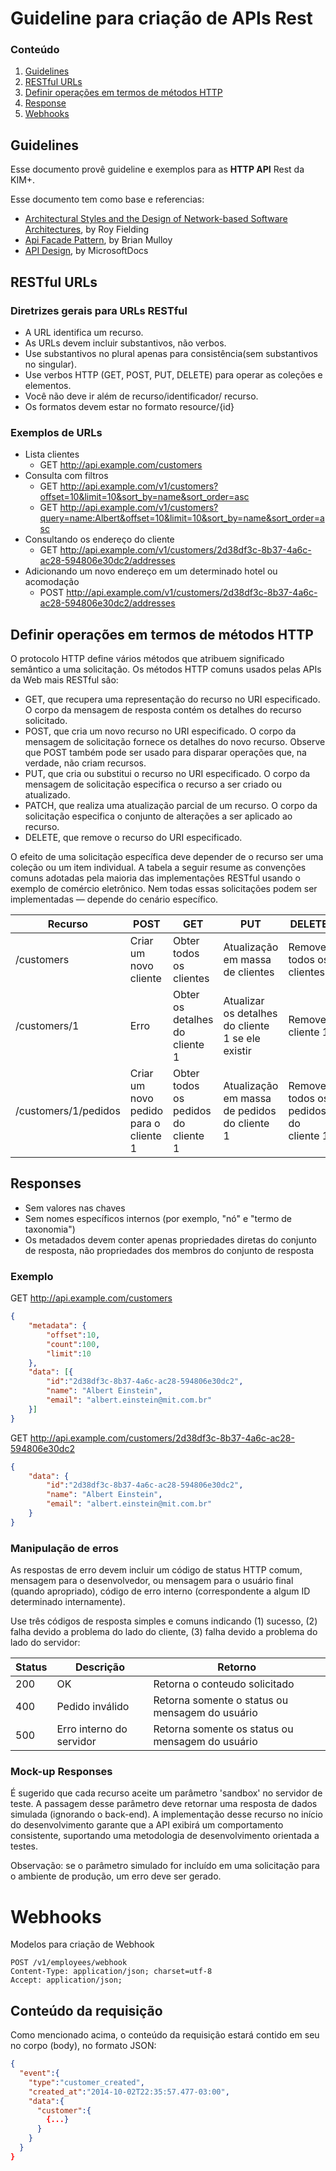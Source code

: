 # Guideline para criação de APIs Rest

### Conteúdo
1. [Guidelines](#guidelines)
2. [RESTful URLs](#restful-urls)
3. [Definir operações em termos de métodos HTTP](#definir-operações-em-termos-de-métodos-http)
4. [Response](#responses)
5. [Webhooks](#webhooks)


## Guidelines
Esse documento provê guideline e exemplos para as **HTTP API** Rest da KIM+.

Esse documento tem como base e referencias:
- [Architectural Styles and
the Design of Network-based Software Architectures](https://www.ics.uci.edu/~fielding/pubs/dissertation/top.htm), by Roy Fielding
- [Api Facade Pattern](https://pages.apigee.com/rs/apigee/images/api-facade-pattern-ebook-2012-06.pdf), by Brian Mulloy
- [API Design](https://docs.microsoft.com/pt-br/azure/architecture/best-practices/api-design), by MicrosoftDocs

## RESTful URLs
### Diretrizes gerais para URLs RESTful
- A URL identifica um recurso.
- As URLs devem incluir substantivos, não verbos.
- Use substantivos no plural apenas para consistência(sem substantivos no singular).
- Use verbos HTTP (GET, POST, PUT, DELETE) para operar as coleções e elementos.
- Você não deve ir além de recurso/identificador/ recurso.
- Os formatos devem estar no formato  resource/{id}

### Exemplos de URLs

- Lista clientes
  - GET http://api.example.com/customers
- Consulta com filtros
  - GET http://api.example.com/v1/customers?offset=10&limit=10&sort_by=name&sort_order=asc
  - GET http://api.example.com/v1/customers?query=name:Albert&offset=10&limit=10&sort_by=name&sort_order=asc
- Consultando os endereço do cliente
  - GET http://api.example.com/v1/customers/2d38df3c-8b37-4a6c-ac28-594806e30dc2/addresses
- Adicionando um novo endereço em um determinado hotel ou acomodação
  - POST http://api.example.com/v1/customers/2d38df3c-8b37-4a6c-ac28-594806e30dc2/addresses

## Definir operações em termos de métodos HTTP

O protocolo HTTP define vários métodos que atribuem significado semântico a uma solicitação. Os métodos HTTP comuns usados pelas APIs da Web mais RESTful são:
 - GET, que recupera uma representação do recurso no URI especificado. O corpo da mensagem de resposta contém os detalhes do recurso solicitado.
- POST, que cria um novo recurso no URI especificado. O corpo da mensagem de solicitação fornece os detalhes do novo recurso. Observe que POST também pode ser usado para disparar operações que, na verdade, não criam recursos.
- PUT, que cria ou substitui o recurso no URI especificado. O corpo da mensagem de solicitação especifica o recurso a ser criado ou atualizado.
- PATCH, que realiza uma atualização parcial de um recurso. O corpo da solicitação especifica o conjunto de alterações a ser aplicado ao recurso.
- DELETE, que remove o recurso do URI especificado.

O efeito de uma solicitação específica deve depender de o recurso ser uma coleção ou um item individual. A tabela a seguir resume as convenções comuns adotadas pela maioria das implementações RESTful usando o exemplo de comércio eletrônico. Nem todas essas solicitações podem ser implementadas — depende do cenário específico.

|Recurso	|POST	|GET	|PUT	|DELETE|
|--------|------|-----|-----|------|
|/customers	|Criar um novo cliente	|Obter todos os clientes	|Atualização em massa de clientes	|Remover todos os clientes|
|/customers/1	|Erro|	Obter os detalhes do cliente 1	|Atualizar os detalhes do cliente 1 se ele existir	|Remover cliente 1|
|/customers/1/pedidos	|Criar um novo pedido para o cliente 1	|Obter todos os pedidos do cliente 1	|Atualização em massa de pedidos do cliente 1	|Remover todos os pedidos do cliente 1|


## Responses
- Sem valores nas chaves
- Sem nomes específicos internos (por exemplo, "nó" e "termo de taxonomia")
- Os metadados devem conter apenas propriedades diretas do conjunto de resposta, não propriedades dos membros do conjunto de resposta

### Exemplo
GET http://api.example.com/customers
```json
{
    "metadata": {
        "offset":10,
        "count":100,
        "limit":10
    },
    "data": [{
        "id":"2d38df3c-8b37-4a6c-ac28-594806e30dc2",
        "name": "Albert Einstein",
        "email": "albert.einstein@mit.com.br"
    }]
}
```

GET http://api.example.com/customers/2d38df3c-8b37-4a6c-ac28-594806e30dc2
```json
{
    "data": {
        "id":"2d38df3c-8b37-4a6c-ac28-594806e30dc2",
        "name": "Albert Einstein",
        "email": "albert.einstein@mit.com.br"
    }
}
```


### Manipulação de erros
As respostas de erro devem incluir um código de status HTTP comum, mensagem para o desenvolvedor, ou mensagem para o usuário final (quando apropriado), código de erro interno (correspondente a algum ID determinado internamente).

Use três códigos de resposta simples e comuns indicando (1) sucesso, (2) falha devido a problema do lado do cliente, (3) falha devido a problema do lado do servidor:

| Status | Descrição                  | Retorno                                             |
|--------|----------------------------|-----------------------------------------------------|
|200     | OK                         | Retorna o conteudo solicitado                       |
|400     | Pedido inválido            | Retorna somente o status ou mensagem do usuário     |
|500     | Erro interno do servidor   | Retorna somente os status ou mensagem do usuário    |

### Mock-up Responses
É sugerido que cada recurso aceite um parâmetro 'sandbox' no servidor de teste. A passagem desse parâmetro deve retornar uma resposta de dados simulada (ignorando o back-end).
A implementação desse recurso no início do desenvolvimento garante que a API exibirá um comportamento consistente, suportando uma metodologia de desenvolvimento orientada a testes.

Observação: se o parâmetro simulado for incluído em uma solicitação para o ambiente de produção, um erro deve ser gerado.


# Webhooks
Modelos para criação de Webhook

```http
POST /v1/employees/webhook
Content-Type: application/json; charset=utf-8
Accept: application/json; 
```


## Conteúdo da requisição
Como mencionado acima, o conteúdo da requisição estará contido em seu no corpo (body), no formato JSON:

```json
{  
  "event":{  
    "type":"customer_created",
    "created_at":"2014-10-02T22:35:57.477-03:00",
    "data":{  
      "customer":{  
        {...}
      }
    }
  }
}
```


